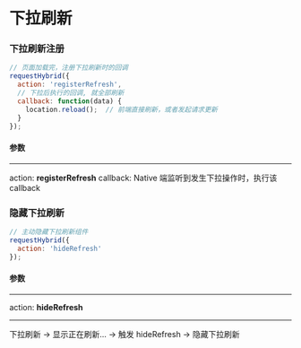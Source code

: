 # 下拉刷新
### 下拉刷新注册
```javascript
// 页面加载完，注册下拉刷新时的回调
requestHybrid({
  action: 'registerRefresh',
  // 下拉后执行的回调, 就全部刷新
  callback: function(data) {
    location.reload();  // 前端直接刷新，或者发起请求更新
  }
});
```
#### 参数
---
action: **registerRefresh**
callback: Native 端监听到发生下拉操作时，执行该 callback

### 隐藏下拉刷新
```javascript
// 主动隐藏下拉刷新组件
requestHybrid({
  action: 'hideRefresh'
});
```
#### 参数
---
action: **hideRefresh**

---
下拉刷新 -> 显示正在刷新... -> 触发 hideRefresh -> 隐藏下拉刷新




